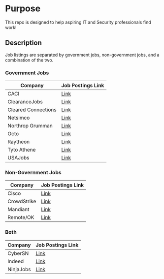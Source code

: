 # Purpose
This repo is designed to help aspiring IT and Security professionals find work!


## Description
Job listings are separated by government jobs, non-government jobs, and a combination of the two.


### Government Jobs

Company | Job Postings Link|
|---|---|
| CACI | [Link](https://careers.caci.com/global/en/) |
| ClearanceJobs | [Link](https://www.clearancejobs.com/) |
| Cleared Connections | [Link](https://www.clearedconnections.com/) |
| Netsimco | [Link](https://workforcenow.adp.com/mascsr/default/mdf/recruitment/recruitment.html?cid=e957db53-3eb6-4f73-8a47-aa2a28f51e49&ccId=19000101_000001&lang=en_US/) |
| Northrop Grumman | [Link](https://www.northropgrumman.com/jobs/) |
| Octo | [Link](https://www.octo.us/careers/current-openings//) |
| Raytheon | [Link](https://careers.rtx.com/global/en/search-results/) |
| Tyto Athene | [Link](https://recruiting.adp.com/srccar/public/RTI.home?c=1179515&d=ExternalCareerSite/) |
| USAJobs | [Link](https://www.usajobs.gov/) |


### Non-Government Jobs

Company | Job Postings Link|
|---|---|
| Cisco | [Link](https://jobs.cisco.com/jobs/SearchJobs/) |
| CrowdStrike | [Link](https://crowdstrike.wd5.myworkdayjobs.com/en-US/crowdstrikecareers/) |
| Mandiant | [Link](https://www.mandiant.com/careers#open-roles/) |
| Remote/OK | [Link](https://remoteok.com/remote-infosec-jobs/) |


### Both
Company | Job Postings Link|
|---|---|
| CyberSN | [Link](https://cybersn.com/public/search-jobs/) |
| Indeed | [Link](https://www.indeed.com/) |
| NinjaJobs | [Link](https://ninjajobs.org/) |
